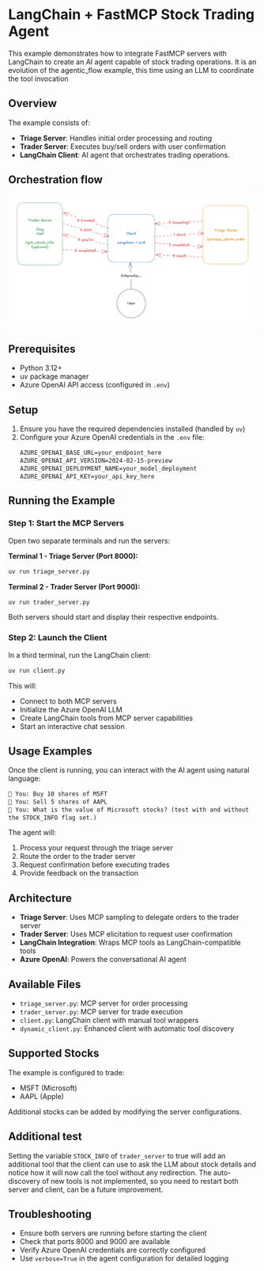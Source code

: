 # LangChain + FastMCP Stock Trading Agent

This example demonstrates how to integrate FastMCP servers with LangChain to create an AI agent capable of stock trading operations.
It is an evolution of the agentic_flow example, this time using an LLM to coordinate the tool invocation

## Overview

The example consists of:
- **Triage Server**: Handles initial order processing and routing
- **Trader Server**: Executes buy/sell orders with user confirmation
- **LangChain Client**: AI agent that orchestrates trading operations. 

## Orchestration flow 
![alt text](image.png)

## Prerequisites

- Python 3.12+
- uv package manager
- Azure OpenAI API access (configured in `.env`)

## Setup

1. Ensure you have the required dependencies installed (handled by `uv`)
2. Configure your Azure OpenAI credentials in the `.env` file:
   ```
   AZURE_OPENAI_BASE_URL=your_endpoint_here
   AZURE_OPENAI_API_VERSION=2024-02-15-preview
   AZURE_OPENAI_DEPLOYMENT_NAME=your_model_deployment
   AZURE_OPENAI_API_KEY=your_api_key_here
   ```

## Running the Example

### Step 1: Start the MCP Servers

Open two separate terminals and run the servers:

**Terminal 1 - Triage Server (Port 8000):**
```bash
uv run triage_server.py
```

**Terminal 2 - Trader Server (Port 9000):**
```bash
uv run trader_server.py
```

Both servers should start and display their respective endpoints.

### Step 2: Launch the Client

In a third terminal, run the LangChain client:

```bash
uv run client.py
```

This will:
- Connect to both MCP servers
- Initialize the Azure OpenAI LLM
- Create LangChain tools from MCP server capabilities
- Start an interactive chat session

## Usage Examples

Once the client is running, you can interact with the AI agent using natural language:

```
👤 You: Buy 10 shares of MSFT
👤 You: Sell 5 shares of AAPL
👤 You: What is the value of Microsoft stocks? (test with and without the STOCK_INFO flag set.)
```

The agent will:
1. Process your request through the triage server
2. Route the order to the trader server
3. Request confirmation before executing trades
4. Provide feedback on the transaction

## Architecture

- **Triage Server**: Uses MCP sampling to delegate orders to the trader server
- **Trader Server**: Uses MCP elicitation to request user confirmation
- **LangChain Integration**: Wraps MCP tools as LangChain-compatible tools
- **Azure OpenAI**: Powers the conversational AI agent

## Available Files

- `triage_server.py`: MCP server for order processing
- `trader_server.py`: MCP server for trade execution
- `client.py`: LangChain client with manual tool wrappers
- `dynamic_client.py`: Enhanced client with automatic tool discovery

## Supported Stocks

The example is configured to trade:
- MSFT (Microsoft)
- AAPL (Apple)

Additional stocks can be added by modifying the server configurations.

## Additional test
Setting the variable `STOCK_INFO` of `trader_server` to true will add an additional tool that the client can use to 
ask the LLM about stock details and notice how it will now call the tool without any redirection.
The auto-discovery of new tools is not implemented, so you need to restart both server and client, can be a future improvement.

## Troubleshooting

- Ensure both servers are running before starting the client
- Check that ports 8000 and 9000 are available
- Verify Azure OpenAI credentials are correctly configured
- Use `verbose=True` in the agent configuration for detailed logging